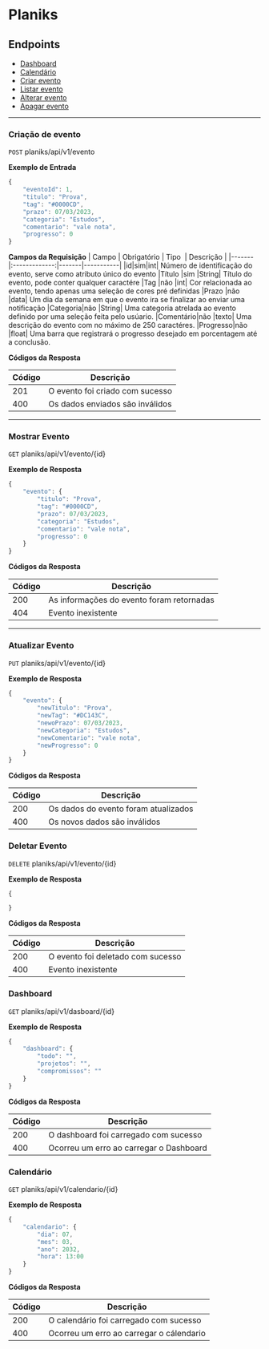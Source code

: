 # Planiks
## Endpoints 
- [Dashboard](#dashboard)
- [Calendário](#calendario)
- [Criar evento](#criação-de-evento)
- [Listar evento](#mostrar-evento)
- [Alterar evento](#atualizar-evento)
- [Apagar evento](#deletar-evento)

---

<!-- POST - CRIAR -->
### Criação de evento

`POST` planiks/api/v1/evento

**Exemplo de Entrada** 
```js
{
    "eventoId": 1,
    "titulo": "Prova",
    "tag": "#0000CD",
    "prazo": 07/03/2023,
    "categoria": "Estudos",
    "comentario": "vale nota",
    "progresso": 0
}
```

**Campos da Requisição**
| Campo | Obrigatório | Tipo  | Descrição |
|-------|:-------------:|-------|-----------|
|id|sim|int| Número de identificação do evento, serve como atributo único do evento
|Título |sim            |String| Título do evento, pode conter qualquer caractére
|Tag    |não            |int| Cor relacionada ao evento, tendo apenas uma seleção de cores pré definidas
|Prazo  |não            |data| Um dia da semana em que o evento ira se finalizar ao enviar uma notificação
|Categoria|não          |String| Uma categoria atrelada ao evento definido por uma seleção feita pelo usúario.
|Comentário|não         |texto| Uma descrição do evento com no máximo de 250 caractéres.
|Progresso|não         |float| Uma barra que registrará o progresso desejado em porcentagem até a conclusão.

**Códigos da Resposta**

|Código|Descrição
|-|-
201 | O evento foi criado com sucesso
400 | Os dados enviados são inválidos

---

<!-- GET - LISTAR/MOSTRAR -->
### Mostrar Evento

`GET` planiks/api/v1/evento/{id}

**Exemplo de Resposta** 
```js
{
    "evento": {
        "titulo": "Prova",
        "tag": "#0000CD",
        "prazo": 07/03/2023,
        "categoria": "Estudos",
        "comentario": "vale nota",
        "progresso": 0
    }
}
```

**Códigos da Resposta**

|Código|Descrição
|-|-
200 | As informações do evento foram retornadas
404 | Evento inexistente

---

<!-- PUT - ATUALIZAR -->
### Atualizar Evento

`PUT` planiks/api/v1/evento/{id}

**Exemplo de Resposta** 
```js
{
    "evento": {
        "newTitulo": "Prova",
        "newTag": "#DC143C",
        "newoPrazo": 07/03/2023,
        "newCategoria": "Estudos",
        "newComentario": "vale nota",
        "newProgresso": 0
    }
}
```

**Códigos da Resposta**

|Código|Descrição
|-|-
200 | Os dados do evento foram atualizados
400 | Os novos dados são inválidos


### Deletar Evento

`DELETE` planiks/api/v1/evento/{id}

**Exemplo de Resposta** 
```js
{

}
```

**Códigos da Resposta**

|Código|Descrição
|-|-
200 | O evento foi deletado com sucesso
400 | Evento inexistente


<!-- Dashboard -->
### Dashboard

`GET` planiks/api/v1/dasboard/{id}

**Exemplo de Resposta** 
```js
{
    "dashboard": {
        "todo": "",
        "projetos": "",
        "compromissos": ""
    }
}
```

**Códigos da Resposta**

|Código|Descrição
|-|-
200 | O dashboard foi carregado com sucesso
400 | Ocorreu um erro ao carregar o Dashboard


<!-- Calendario -->
### Calendário

`GET` planiks/api/v1/calendario/{id}

**Exemplo de Resposta** 
```js
{
    "calendario": {
        "dia": 07,
        "mes": 03,
        "ano": 2032,
        "hora": 13:00
    }
}
```

**Códigos da Resposta**

|Código|Descrição
|-|-
200 | O calendário foi carregado com sucesso
400 | Ocorreu um erro ao carregar o cálendario
